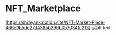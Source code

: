 # NFT_Marketplace
[https://shrayank.notion.site/NFT-Market-Place-466c9b5dd27d4385b396b0b7034fc213]
![alt text](ttps://drive.google.com/uc?export=view&id=1B0QnrbP6DGyew7jhihofxBL2QjJELtBC)
